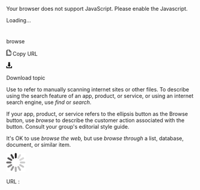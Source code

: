Your browser does not support JavaScript. Please enable the Javascript.

Loading...

# 

browse

![Copy URL](browse_files/Copy.png)
Copy URL

![Download](browse_files/Download.png)

Download topic

Use to refer to manually scanning internet sites or other files. To describe using the search feature of an app, product, or service, or using an internet search engine, use *find* or *search*.

If your app, product, or service refers to the ellipsis button as the Browse button, use *browse* to describe the customer action associated with the button. Consult your group's editorial style guide.

It's OK to use *browse* *the web,* but use *browse through* a list, database, document, or similar item.

![In progress](browse_files/activity-large.gif)

URL :

